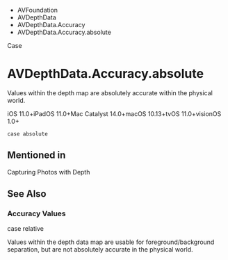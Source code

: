 

- AVFoundation
- AVDepthData
- AVDepthData.Accuracy
-  AVDepthData.Accuracy.absolute 

Case

# AVDepthData.Accuracy.absolute

Values within the depth map are absolutely accurate within the physical world.

iOS 11.0+iPadOS 11.0+Mac Catalyst 14.0+macOS 10.13+tvOS 11.0+visionOS 1.0+

``` source
case absolute
```

## Mentioned in 

Capturing Photos with Depth

## See Also

### Accuracy Values

case relative

Values within the depth data map are usable for foreground/background separation, but are not absolutely accurate in the physical world.

